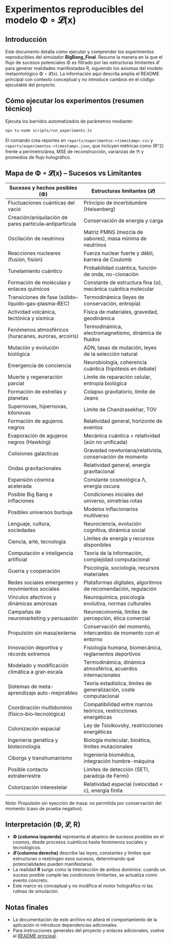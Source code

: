 # Experimentos reproducibles del modelo Φ ∘ 𝓛(x)

## Introducción
Este documento detalla cómo ejecutar y comprender los experimentos reproducibles del simulador **BigBang_Final**. Resume la manera en la que el flujo de sucesos potenciales Φ es filtrado por las estructuras limitantes 𝓛 para generar realidades manifestadas R, siguiendo los axiomas del modelo metaontológico Φ ∘ 𝓛(x). La información aquí descrita amplía el README principal con contexto conceptual y no introduce cambios en el código ejecutable del proyecto.

## Cómo ejecutar los experimentos (resumen técnico)
Ejecuta los barridos automatizados de parámetros mediante:

```bash
npx ts-node scripts/run_experiments.ts
```

El comando crea reportes en `reports/experimentos-<timestamp>.csv` y `reports/experimentos-<timestamp>.json`, que incluyen métricas como \(R^2\) frente a perímetro/área, MSE de reconstrucción, varianzas de ℜ y promedios de flujo holográfico.

## Mapa de Φ ∘ 𝓛(x) – Sucesos vs Limitantes
| Sucesos y hechos posibles (Φ) | Estructuras limitantes (𝓛) |
|--------------------------------|-----------------------------|
| Fluctuaciones cuánticas del vacío | Principio de incertidumbre (Heisenberg) |
| Creación/aniquilación de pares partícula–antipartícula | Conservación de energía y carga |
| Oscilación de neutrinos | Matriz PMNS (mezcla de sabores), masa mínima de neutrinos |
| Reacciones nucleares (fusión, fisión) | Fuerza nuclear fuerte y débil, barrera de Coulomb |
| Tunelamiento cuántico | Probabilidad cuántica, función de onda, no-clonación |
| Formación de moléculas y enlaces químicos | Constante de estructura fina (α), mecánica cuántica molecular |
| Transiciones de fase (sólido–líquido–gas–plasma–BEC) | Termodinámica (leyes de conservación, entropía) |
| Actividad volcánica, tectónica y sísmica | Física de materiales, gravedad, geodinámica |
| Fenómenos atmosféricos (huracanes, auroras, arcoíris) | Termodinámica, electromagnetismo, dinámica de fluidos |
| Mutación y evolución biológica | ADN, tasas de mutación, leyes de la selección natural |
| Emergencia de conciencia | Neurobiología, coherencia cuántica (hipótesis en debate) |
| Muerte y regeneración parcial | Límite de reparación celular, entropía biológica |
| Formación de estrellas y planetas | Colapso gravitatorio, límite de Jeans |
| Supernovas, hipernovas, kilonovas | Límite de Chandrasekhar, TOV |
| Formación de agujeros negros | Relatividad general, horizonte de eventos |
| Evaporación de agujeros negros (Hawking) | Mecánica cuántica + relatividad (aún no unificada) |
| Colisiones galácticas | Gravedad newtoniana/relativista, conservación de momento |
| Ondas gravitacionales | Relatividad general, energía gravitacional |
| Expansión cósmica acelerada | Constante cosmológica Λ, energía oscura |
| Posible Big Bang e inflaciones | Condiciones iniciales del universo, simetrías rotas |
| Posibles universos burbuja | Modelos inflacionarios multiverso |
| Lenguaje, cultura, sociedades | Neurociencia, evolución cognitiva, dinámica social |
| Ciencia, arte, tecnología | Límites de energía y recursos disponibles |
| Computación e inteligencia artificial | Teoría de la información, complejidad computacional |
| Guerra y cooperación | Psicología, sociología, recursos materiales |
| Redes sociales emergentes y movimientos sociales | Plataformas digitales, algoritmos de recomendación, regulación |
| Vínculos afectivos y dinámicas amorosas | Neuroquímica, psicología evolutiva, normas culturales |
| Campañas de neuromarketing y persuasión | Neuroeconomía, límites de percepción, ética comercial |
| Propulsión sin masa/externa | Conservación del momento, intercambio de momento con el entorno |
| Innovación deportiva y récords extremos | Fisiología humana, biomecánica, reglamentos deportivos |
| Modelado y modificación climática a gran escala | Termodinámica, dinámica atmosférica, acuerdos internacionales |
| Sistemas de meta-aprendizaje auto-mejorables | Teoría estadística, límites de generalización, coste computacional |
| Coordinación multidominio (físico–bio–tecnológica) | Compatibilidad entre marcos teóricos, restricciones energéticas |
| Colonización espacial | Ley de Tsiolkovsky, restricciones energéticas |
| Ingeniería genética y biotecnología | Biología molecular, bioética, límites mutacionales |
| Ciborgs y transhumanismo | Ingeniería biomédica, integración hombre-máquina |
| Posible contacto extraterrestre | Límites de detección (SETI, paradoja de Fermi) |
| Colonización interestelar | Relatividad especial (velocidad < c), energía finita |

_Nota:_ Propulsión sin eyección de masa: no permitida por conservación del momento (caso de prueba negativo).

## Interpretación (Φ, 𝓛, R)
- **Φ (columna izquierda)** representa el abanico de sucesos posibles en el cosmos, desde procesos cuánticos hasta fenómenos sociales y tecnológicos.
- **𝓛 (columna derecha)** describe las leyes, constantes y límites que estructuran o restringen esos sucesos, determinando qué potencialidades pueden manifestarse.
- La realidad **R** surge como la intersección de ambos dominios: cuando un suceso posible cumple las condiciones limitantes, se actualiza como evento concreto.
- Este marco es conceptual y no modifica el motor holográfico ni las rutinas de simulación.

## Notas finales
- La documentación de este archivo no altera el comportamiento de la aplicación ni introduce dependencias adicionales.
- Para instrucciones generales del proyecto y enlaces adicionales, vuelve al [README principal](../README.md).
